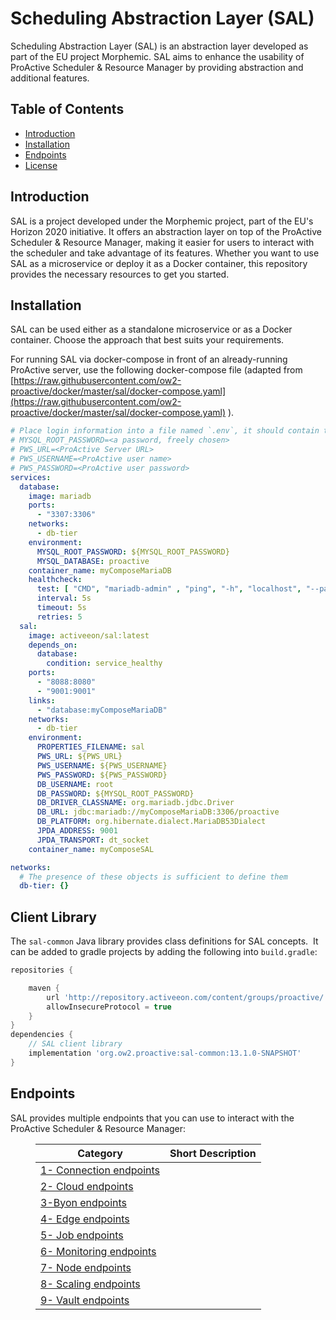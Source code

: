 # Scheduling Abstraction Layer (SAL)

Scheduling Abstraction Layer (SAL) is an abstraction layer developed as part of the EU project Morphemic. SAL aims to enhance the usability of ProActive Scheduler &amp; Resource Manager by providing abstraction and additional features.

## Table of Contents

*   [Introduction](https://openproject.nebulouscloud.eu/projects/nebulous-collaboration-hub/wiki/deployment-manager-sal-1/#introduction)
*   [Installation](https://openproject.nebulouscloud.eu/projects/nebulous-collaboration-hub/wiki/deployment-manager-sal-1/#installation)
*   [Endpoints](https://openproject.nebulouscloud.eu/projects/nebulous-collaboration-hub/wiki/deployment-manager-sal-1/#endpoints)
*   [License](https://openproject.nebulouscloud.eu/projects/nebulous-collaboration-hub/wiki/deployment-manager-sal-1/#license)

## Introduction

SAL is a project developed under the Morphemic project, part of the EU&#39;s Horizon 2020 initiative. It offers an abstraction layer on top of the ProActive Scheduler &amp; Resource Manager, making it easier for users to interact with the scheduler and take advantage of its features. Whether you want to use SAL as a microservice or deploy it as a Docker container, this repository provides the necessary resources to get you started.

## Installation

SAL can be used either as a standalone microservice or as a Docker container. Choose the approach that best suits your requirements.

For running SAL via docker-compose in front of an already-running ProActive server, use the following docker-compose file (adapted from [https://raw.githubusercontent.com/ow2-proactive/docker/master/sal/docker-compose.yaml](https://raw.githubusercontent.com/ow2-proactive/docker/master/sal/docker-compose.yaml) ).

```yaml
# Place login information into a file named `.env`, it should contain the following:
# MYSQL_ROOT_PASSWORD=<a password, freely chosen>
# PWS_URL=<ProActive Server URL>
# PWS_USERNAME=<ProActive user name>
# PWS_PASSWORD=<ProActive user password>
services:
  database:
    image: mariadb
    ports:
      - "3307:3306"
    networks:
      - db-tier
    environment:
      MYSQL_ROOT_PASSWORD: ${MYSQL_ROOT_PASSWORD}
      MYSQL_DATABASE: proactive
    container_name: myComposeMariaDB
    healthcheck:
      test: [ "CMD", "mariadb-admin" , "ping", "-h", "localhost", "--password=${MYSQL_ROOT_PASSWORD}" ]
      interval: 5s
      timeout: 5s
      retries: 5
  sal:
    image: activeeon/sal:latest
    depends_on:
      database:
        condition: service_healthy
    ports:
      - "8088:8080"
      - "9001:9001"
    links:
      - "database:myComposeMariaDB"
    networks:
      - db-tier
    environment:
      PROPERTIES_FILENAME: sal
      PWS_URL: ${PWS_URL}
      PWS_USERNAME: ${PWS_USERNAME}
      PWS_PASSWORD: ${PWS_PASSWORD}
      DB_USERNAME: root
      DB_PASSWORD: ${MYSQL_ROOT_PASSWORD}
      DB_DRIVER_CLASSNAME: org.mariadb.jdbc.Driver
      DB_URL: jdbc:mariadb://myComposeMariaDB:3306/proactive
      DB_PLATFORM: org.hibernate.dialect.MariaDB53Dialect
      JPDA_ADDRESS: 9001
      JPDA_TRANSPORT: dt_socket
    container_name: myComposeSAL

networks:
  # The presence of these objects is sufficient to define them
  db-tier: {}
```

## Client Library

The `sal-common` Java library provides class definitions for SAL concepts.  It can be added to gradle projects by adding the following into `build.gradle`:

```groovy
repositories {

    maven {
        url 'http://repository.activeeon.com/content/groups/proactive/'
        allowInsecureProtocol = true
    }
}
dependencies {
    // SAL client library
    implementation 'org.ow2.proactive:sal-common:13.1.0-SNAPSHOT'
}
```

## Endpoints

SAL provides multiple endpoints that you can use to interact with the ProActive Scheduler &amp; Resource Manager:

<figure class="table op-uc-figure_align-center op-uc-figure">
    <table class="op-uc-table">
        <thead class="op-uc-table--head">
            <tr class="op-uc-table--row">
                <th class="op-uc-p op-uc-table--cell op-uc-table--cell_head">Category</th>
                <th class="op-uc-p op-uc-table--cell op-uc-table--cell_head">Short Description</th>
            </tr>
        </thead>
        <tbody>
            <tr class="op-uc-table--row">
                <td class="op-uc-p op-uc-table--cell">
                    <a class="op-uc-link" href="https://github.com/ow2-proactive/scheduling-abstraction-layer/blob/master/documentation/1-connection-endpoints.md">1- Connection endpoints</a>
                </td>
                <td class="op-uc-p op-uc-table--cell"></td>
            </tr>
            <tr class="op-uc-table--row">
                <td class="op-uc-p op-uc-table--cell">
                    <a class="op-uc-link" href="https://github.com/ow2-proactive/scheduling-abstraction-layer/blob/master/documentation/2-cloud-endpoints.md">2- Cloud endpoints</a>
                </td>
                <td class="op-uc-p op-uc-table--cell"></td>
            </tr>
            <tr class="op-uc-table--row">
                <td class="op-uc-p op-uc-table--cell">
                    <a class="op-uc-link" href="https://github.com/ow2-proactive/scheduling-abstraction-layer/blob/master/documentation/3-byon-endpoints.md">3-Byon endpoints</a>
                </td>
                <td class="op-uc-p op-uc-table--cell"></td>
            </tr>
            <tr class="op-uc-table--row">
                <td class="op-uc-p op-uc-table--cell">
                    <a class="op-uc-link" href="https://github.com/ow2-proactive/scheduling-abstraction-layer/blob/master/documentation/4-edge-endpoints.md">4- Edge endpoints</a>
                </td>
                <td class="op-uc-p op-uc-table--cell"></td>
            </tr>
            <tr class="op-uc-table--row">
                <td class="op-uc-p op-uc-table--cell">
                    <a class="op-uc-link" href="https://github.com/ow2-proactive/scheduling-abstraction-layer/blob/master/documentation/5-job-endpoints.md">5- Job endpoints</a>
                </td>
                <td class="op-uc-p op-uc-table--cell"></td>
            </tr>
            <tr class="op-uc-table--row">
                <td class="op-uc-p op-uc-table--cell">
                    <a class="op-uc-link" href="https://github.com/ow2-proactive/scheduling-abstraction-layer/blob/master/documentation/6-monitoring-endpoints.md">6- Monitoring endpoints</a>
                </td>
                <td class="op-uc-p op-uc-table--cell"></td>
            </tr>
            <tr class="op-uc-table--row">
                <td class="op-uc-p op-uc-table--cell">
                    <a class="op-uc-link" href="https://github.com/ow2-proactive/scheduling-abstraction-layer/blob/master/documentation/7-node-endpoints.md">7- Node endpoints</a>
                </td>
                <td class="op-uc-p op-uc-table--cell"></td>
            </tr>
            <tr class="op-uc-table--row">
                <td class="op-uc-p op-uc-table--cell">
                    <a class="op-uc-link" href="https://github.com/ow2-proactive/scheduling-abstraction-layer/blob/master/documentation/8-scaling-endpoints.md">8- Scaling endpoints</a>
                </td>
                <td class="op-uc-p op-uc-table--cell"></td>
            </tr>
            <tr class="op-uc-table--row">
                <td class="op-uc-p op-uc-table--cell">
                    <a class="op-uc-link" href="https://github.com/ow2-proactive/scheduling-abstraction-layer/blob/master/documentation/9-vault-endpoints">9- Vault endpoints</a>
                </td>
                <td class="op-uc-p op-uc-table--cell"></td>
            </tr>
        </tbody>
    </table>
</figure>